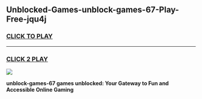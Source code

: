 
## Unblocked-Games-unblock-games-67-Play-Free-jqu4j
<h3>
<a href="https://premium76.site?title=unblock-games-67&ref=24M">CLICK TO PLAY</a></h3>
<hr>

<h3>
<a href="https://premium76.site?title=unblock-games-67&ref=24M">CLICK 2 PLAY</a>
  
</h3>

<a href="https://premium76.site?title=unblock-games-67&ref=24M"><img src="https://clearcache.store/games.png"></a>


**unblock-games-67 games unblocked: Your Gateway to Fun and Accessible Online Gaming**
